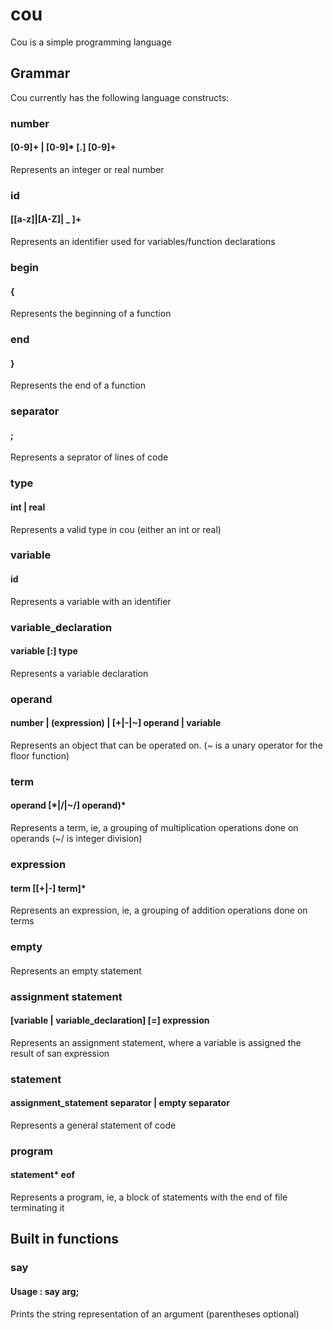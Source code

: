 # cou

Cou is a simple programming language

## Grammar

Cou currently has the following language constructs:

### number
#### [0-9]+ | [0-9]* [\.] [0-9]+

Represents an integer or real number

### id
#### [[a-z]|[A-Z]| _ ]+

Represents an identifier used for variables/function declarations

### begin
#### \{

Represents the beginning of a function

### end
#### \}

Represents the end of a function

### separator
#### ;

Represents a seprator of lines of code

### type
#### int | real

Represents a valid type in cou (either an int or real)

### variable
#### id

Represents a variable with an identifier

### variable_declaration
#### variable [:] type

Represents a variable declaration

### operand
#### number | (expression) | [+|-|~] operand | variable

Represents an object that can be operated on. (~ is a unary operator for the floor function)

### term
#### operand [\*|/|~/] operand)*

Represents a term, ie, a grouping of multiplication operations done on operands (~/ is integer division)

### expression
#### term [[+|-] term]*

Represents an expression, ie, a grouping of addition operations done on terms

### empty
####

Represents an empty statement

### assignment statement
#### [variable | variable_declaration] [=] expression

Represents an assignment statement, where a variable is assigned the result of san expression

### statement
#### assignment_statement separator | empty separator

Represents a general statement of code

### program
#### statement* eof

Represents a program, ie, a block of statements with the end of file terminating it

## Built in functions

### say
#### Usage : say arg;

Prints the string representation of an argument (parentheses optional)
